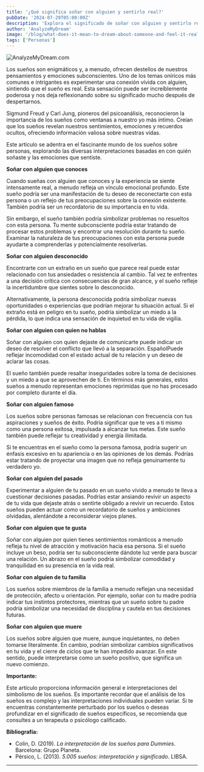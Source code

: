 ```yaml
---
title: '¿Qué significa soñar con alguien y sentirlo real?'
pubDate: '2024-07-29T05:00:00Z'
description: 'Explora el significado de soñar con alguien y sentirlo real, incluidos amigos, familiares, conocidos, extraños y personas famosas.'
author: 'AnalyzeMyDream'
image: '/blog/what-does-it-mean-to-dream-about-someone-and-feel-it-real.jpeg'
tags: ['Personas']
---
```


![AnalyzeMyDream.com](/blog/what-does-it-mean-to-dream-about-someone-and-feel-it-real.jpeg)


Los sueños son enigmáticos y, a menudo, ofrecen destellos de nuestros pensamientos y emociones subconscientes. Uno de los temas oníricos más comunes e intrigantes es experimentar una conexión vívida con alguien, sintiendo que el sueño es real. Esta sensación puede ser increíblemente poderosa y nos deja reflexionando sobre su significado mucho después de despertarnos. 

Sigmund Freud y Carl Jung, pioneros del psicoanálisis, reconocieron la importancia de los sueños como ventanas a nuestro yo más íntimo. Creían que los sueños revelan nuestros sentimientos, emociones y recuerdos ocultos, ofreciendo información valiosa sobre nuestras vidas. 

Este artículo se adentra en el fascinante mundo de los sueños sobre personas, explorando las diversas interpretaciones basadas en con quién soñaste y las emociones que sentiste. 

**Soñar con alguien que conoces**

Cuando sueñas con alguien que conoces y la experiencia se siente intensamente real, a menudo refleja un vínculo emocional profundo. Este sueño podría ser una manifestación de tu deseo de reconectarte con esta persona o un reflejo de tus preocupaciones sobre la conexión existente. También podría ser un recordatorio de su importancia en tu vida. 

Sin embargo, el sueño también podría simbolizar problemas no resueltos con esta persona. Tu mente subconsciente podría estar tratando de procesar estos problemas y encontrar una resolución durante tu sueño. Examinar la naturaleza de tus preocupaciones con esta persona puede ayudarte a comprenderlas y potencialmente resolverlas. 

**Soñar con alguien desconocido**

Encontrarte con un extraño en un sueño que parece real puede estar relacionado con tus ansiedades o resistencia al cambio. Tal vez te enfrentes a una decisión crítica con consecuencias de gran alcance, y el sueño refleje la incertidumbre que sientes sobre lo desconocido. 

Alternativamente, la persona desconocida podría simbolizar nuevas oportunidades o experiencias que podrían mejorar tu situación actual. Si el extraño está en peligro en tu sueño, podría simbolizar un miedo a la pérdida, lo que indica una sensación de inquietud en tu vida de vigilia. 

**Soñar con alguien con quien no hablas**

Soñar con alguien con quien dejaste de comunicarte puede indicar un deseo de resolver el conflicto que llevó a la separación. EspañolPuede reflejar incomodidad con el estado actual de tu relación y un deseo de aclarar las cosas.

El sueño también puede resaltar inseguridades sobre la toma de decisiones y un miedo a que se aprovechen de ti. En términos más generales, estos sueños a menudo representan emociones reprimidas que no has procesado por completo durante el día.

**Soñar con alguien famoso**

Los sueños sobre personas famosas se relacionan con frecuencia con tus aspiraciones y sueños de éxito. Podría significar que te ves a ti mismo como una persona exitosa, impulsada a alcanzar tus metas. Este sueño también puede reflejar tu creatividad y energía ilimitada.

Si te encuentras en el sueño como la persona famosa, podría sugerir un énfasis excesivo en tu apariencia o en las opiniones de los demás. Podrías estar tratando de proyectar una imagen que no refleja genuinamente tu verdadero yo.

**Soñar con alguien del pasado**

Experimentar a alguien de tu pasado en un sueño vívido a menudo te lleva a cuestionar decisiones pasadas. Podrías estar ansiando revivir un aspecto de tu vida que dejaste atrás o sentirte obligado a revivir un recuerdo. Estos sueños pueden actuar como un recordatorio de sueños y ambiciones olvidadas, alentándote a reconsiderar viejos planes.

**Soñar con alguien que te gusta**

Soñar con alguien por quien tienes sentimientos románticos a menudo refleja tu nivel de atracción y motivación hacia esa persona. Si el sueño incluye un beso, podría ser tu subconsciente dándote luz verde para buscar una relación. Un abrazo en el sueño podría simbolizar comodidad y tranquilidad en su presencia en la vida real.

**Soñar con alguien de tu familia**

Los sueños sobre miembros de la familia a menudo reflejan una necesidad de protección, afecto u orientación. Por ejemplo, soñar con tu madre podría indicar tus instintos protectores, mientras que un sueño sobre tu padre podría simbolizar una necesidad de disciplina y cautela en tus decisiones futuras.

**Soñar con alguien que muere**

Los sueños sobre alguien que muere, aunque inquietantes, no deben tomarse literalmente. En cambio, podrían simbolizar cambios significativos en tu vida y el cierre de ciclos que te han impedido avanzar. En este sentido, puede interpretarse como un sueño positivo, que significa un nuevo comienzo.

**Importante:** 

Este artículo proporciona información general e interpretaciones del simbolismo de los sueños. Es importante recordar que el análisis de los sueños es complejo y las interpretaciones individuales pueden variar. Si te encuentras constantemente perturbado por los sueños o deseas profundizar en el significado de sueños específicos, se recomienda que consultes a un terapeuta o psicólogo calificado.

**Bibliografía:**

* Colin, D. (2019). *La interpretación de los sueños para Dummies*. Barcelona: Grupo Planeta.
* Pérsico, L. (2013). *5.005 sueños: interpretación y significado*. LIBSA.

---